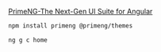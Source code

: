 [PrimeNG-The Next-Gen UI Suite for Angular](https://primeng.org/)

```sh
npm install primeng @primeng/themes
```


```sh
ng g c home
```
